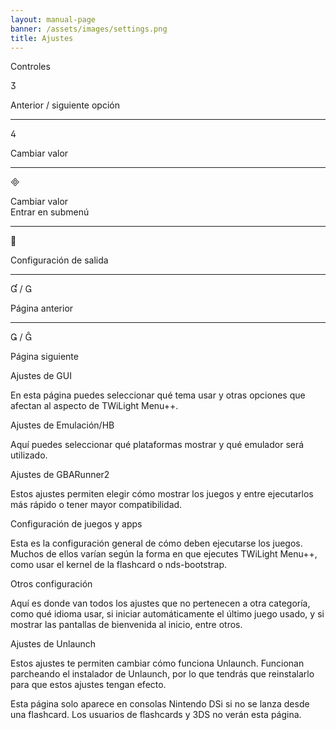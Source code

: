 ```yaml
---
layout: manual-page
banner: /assets/images/settings.png
title: Ajustes
---
```


<div id="conrols" class="section-title">Controles</div>
<div class="section-body">
    <div class="button-action-group">
        <p class="button-action button">&#xE07D;</p>
        <p class="button-action-text">Anterior / siguiente opción</p>
    </div>
    <hr>
    <div class="button-action-group">
        <p class="button-action button">&#xE07E;</p>
        <p class="button-action-text">Cambiar valor</p>
    </div>
    <hr>
    <div class="button-action-group">
        <p class="button-action button">&#xE000;</p>
        <p class="button-action-text">Cambiar valor<br>Entrar en submenú</p>
    </div>
    <hr>
    <div class="button-action-group">
        <p class="button-action button">&#xE001;</p>
        <p class="button-action-text">Configuración de salida</p>
    </div>
    <hr>
    <div class="button-action-group">
        <p class="button-action button">&#xE004; / &#xE002;</p>
        <p class="button-action-text">Página anterior</p>
    </div>
    <hr>
    <div class="button-action-group">
        <p class="button-action button">&#xE003; / &#xE005;</p>
        <p class="button-action-text">Página siguiente</p>
    </div>
</div>

<div id="gui-settings" class="section-title">Ajustes de GUI</div>
<div class="section-body">
    <p>En esta página puedes seleccionar qué tema usar y otras opciones que afectan al aspecto de TWiLight Menu++.</p>
</div>

<div id="emulation-hb-settings" class="section-title">Ajustes de Emulación/HB</div>
<div class="section-body">
    <p>Aquí puedes seleccionar qué plataformas mostrar y qué emulador será utilizado.</p>
</div>

<div id="gbarunner2-settings" class="section-title">Ajustes de GBARunner2</div>
<div class="section-body">
    <p>Estos ajustes permiten elegir cómo mostrar los juegos y entre ejecutarlos más rápido o tener mayor compatibilidad.</p>
</div>

<div id="games-and-apps-settings" class="section-title">Configuración de juegos y apps</div>
<div class="section-body">
    <p>Esta es la configuración general de cómo deben ejecutarse los juegos. Muchos de ellos varían según la forma en que ejecutes TWiLight Menu++, como usar el kernel de la flashcard o nds-bootstrap.</p>
</div>

<div id="misc-settings" class="section-title">Otros configuración</div>
<div class="section-body">
    <p>Aquí es donde van todos los ajustes que no pertenecen a otra categoría, como qué idioma usar, si iniciar automáticamente el último juego usado, y si mostrar las pantallas de bienvenida al inicio, entre otros.</p>
</div>

<div id="unlaunch-settings" class="section-title">Ajustes de Unlaunch</div>
<div class="section-body">
    <p>Estos ajustes te permiten cambiar cómo funciona Unlaunch. Funcionan parcheando el instalador de Unlaunch, por lo que tendrás que reinstalarlo para que estos ajustes tengan efecto.</p>
    <p>Esta página solo aparece en consolas Nintendo DSi si no se lanza desde una flashcard. Los usuarios de flashcards y 3DS no verán esta página.</p>
</div>
